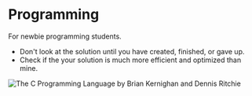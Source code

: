 # Programming
For newbie programming students.

- Don't look at the solution until you have created, finished, or gave up. 
- Check if the your solution is much more efficient and optimized than mine.

![The C Programming Language by Brian Kernighan and Dennis Ritchie](https://i.imgur.com/lTLzrJ8.png)
